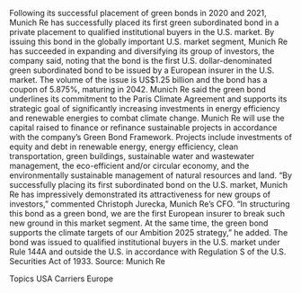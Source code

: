 Following its successful placement of green bonds in 2020 and 2021, Munich Re has successfully placed its first green subordinated bond in a private placement to qualified institutional buyers in the U.S. market.
By issuing this bond in the globally important U.S. market segment, Munich Re has succeeded in expanding and diversifying its group of investors, the company said, noting that the bond is the first U.S. dollar-denominated green subordinated bond to be issued by a European insurer in the U.S. market.
The volume of the issue is US$1.25 billion and the bond has a coupon of 5.875%, maturing in 2042.
Munich Re said the green bond underlines its commitment to the Paris Climate Agreement and supports its strategic goal of significantly increasing investments in energy efficiency and renewable energies to combat climate change.
Munich Re will use the capital raised to finance or refinance sustainable projects in accordance with the company’s Green Bond Framework. Projects include investments of equity and debt in renewable energy, energy efficiency, clean transportation, green buildings, sustainable water and wastewater management, the eco-efficient and/or circular economy, and the environmentally sustainable management of natural resources and land.
“By successfully placing its first subordinated bond on the U.S. market, Munich Re has impressively demonstrated its attractiveness for new groups of investors,” commented Christoph Jurecka, Munich Re’s CFO.
“In structuring this bond as a green bond, we are the first European insurer to break such new ground in this market segment. At the same time, the green bond supports the climate targets of our Ambition 2025 strategy,” he added.
The bond was issued to qualified institutional buyers in the U.S. market under Rule 144A and outside the U.S. in accordance with Regulation S of the U.S. Securities Act of 1933.
Source: Munich Re

Topics
USA
Carriers
Europe
